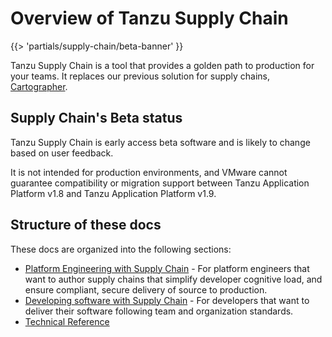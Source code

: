 # Overview of Tanzu Supply Chain

{{> 'partials/supply-chain/beta-banner' }}

Tanzu Supply Chain is a tool that provides a golden path to production for your teams.
It replaces our previous solution for supply chains, [Cartographer](https://cartographer.sh).

## Supply Chain's Beta status

Tanzu Supply Chain is early access beta software and is likely to change based on
user feedback.

It is not intended for production environments, and VMware cannot guarantee compatibility or
migration support between Tanzu Application Platform v1.8 and Tanzu Application Platform v1.9.

## Structure of these docs

These docs are organized into the following sections:

- [Platform Engineering with Supply Chain](./platform-engineering/about.hbs.md) - For platform
engineers that want to author supply chains that simplify developer cognitive load, and ensure
compliant, secure delivery of source to production.
- [Developing software with Supply Chain](./development/about.hbs.md) - For developers that want
to deliver their software following team and organization standards.
- [Technical Reference](reference/about.hbs.md)